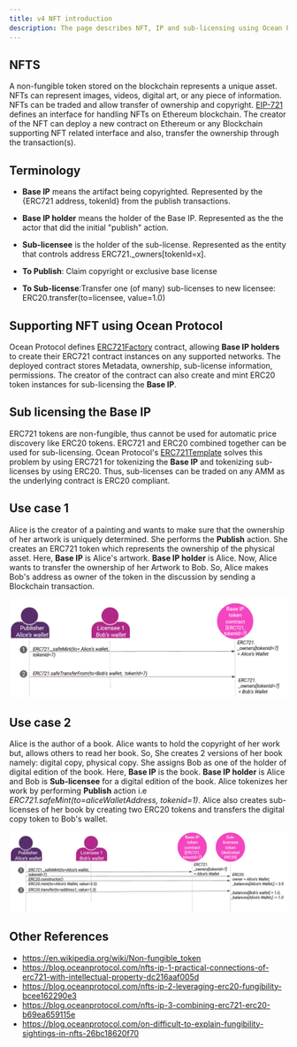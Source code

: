 ```yaml
---
title: v4 NFT introduction
description: The page describes NFT, IP and sub-licensing using Ocean Protocol's contracts, and use case.
---
```


## NFTS

A non-fungible token stored on the blockchain represents a unique asset. NFTs can represent images, videos, digital art, or any piece of information. NFTs can be traded and allow transfer of ownership and copyright. [EIP-721](https://eips.ethereum.org/EIPS/eip-721) defines an interface for handling NFTs on Ethereum blockchain. The creator of the NFT can deploy a new contract on Ethereum or any Blockchain supporting NFT related interface and also, transfer the ownership through the transaction(s).

## Terminology

- **Base IP** means the artifact being copyrighted. Represented by the {ERC721 address, tokenId} from the publish transactions.

- **Base IP holder** means the holder of the Base IP. Represented as the the actor that did the initial "publish" action.

- **Sub-licensee** is the holder of the sub-license. Represented as the entity that controls address ERC721.\_owners[tokenId=x].

- **To Publish**: Claim copyright or exclusive base license

- **To Sub-license**:Transfer one (of many) sub-licenses to new licensee: ERC20.transfer(to=licensee, value=1.0)

## Supporting NFT using Ocean Protocol

Ocean Protocol defines [ERC721Factory](https://github.com/oceanprotocol/contracts/blob/v4main/contracts/ERC721Factory.sol) contract, allowing **Base IP holders** to create their ERC721 contract instances on any supported networks. The deployed contract stores Metadata, ownership, sub-license information, permissions. The creator of the contract can also create and mint ERC20 token instances for sub-licensing the **Base IP**.

## Sub licensing the Base IP

ERC721 tokens are non-fungible, thus cannot be used for automatic price discovery like ERC20 tokens. ERC721 and ERC20 combined together can be used for sub-licensing. Ocean Protocol's [ERC721Template](https://github.com/oceanprotocol/contracts/blob/v4main/contracts/templates/ERC721Template.sol) solves this problem by using ERC721 for tokenizing the **Base IP** and tokenizing sub-licenses by using ERC20. Thus, sub-licenses can be traded on any AMM as the underlying contract is ERC20 compliant.


## Use case 1
 
Alice is the creator of a painting and wants to make sure that the ownership of her artwork is uniquely determined. She performs the **Publish** action. She creates an ERC721 token which represents the ownership of the physical asset. Here, **Base IP** is Alice's artwork. **Base IP holder** is Alice. Now, Alice wants to transfer the ownership of her Artwork to Bob. So, Alice makes Bob's address as owner of the token in the discussion by sending a Blockchain transaction.

![Image 1](images/use-case-1.PNG)


## Use case 2

Alice is the author of a book. Alice wants to hold the copyright of her work but, allows others to read her book. So, She creates 2 versions of her book namely: digital copy, physical copy. She assigns Bob as one of the holder of digital edition of the book. Here, **Base IP** is the book. **Base IP holder** is Alice and Bob is **Sub-licensee** for a digital edition of the book. Alice tokenizes her work by performing **Publish** action i.e _ERC721.safeMint(to=aliceWalletAddress, tokenid=1)_. Alice also creates sub-licenses of her book by creating two ERC20 tokens and transfers the digital copy token to Bob's wallet.

![Image 2](images/use-case-2.PNG)

## Other References

- https://en.wikipedia.org/wiki/Non-fungible_token
- https://blog.oceanprotocol.com/nfts-ip-1-practical-connections-of-erc721-with-intellectual-property-dc216aaf005d
- https://blog.oceanprotocol.com/nfts-ip-2-leveraging-erc20-fungibility-bcee162290e3
- https://blog.oceanprotocol.com/nfts-ip-3-combining-erc721-erc20-b69ea659115e
- https://blog.oceanprotocol.com/on-difficult-to-explain-fungibility-sightings-in-nfts-26bc18620f70
